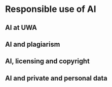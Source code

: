 # Responsible use of AI

## AI at UWA

## AI and plagiarism

## AI, licensing and copyright

## AI and private and personal data